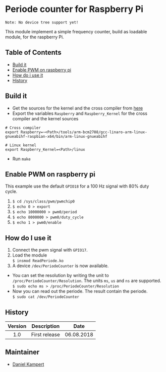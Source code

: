 # Periode counter for Raspberry Pi

```Note: No device tree support yet!```

This module implement a simple frequency counter, build as loadable module, for the raspberry Pi.

## Table of Contents

- [Build it](#build-it)
- [Enable PWM on raspberry pi](#Enable-pwm-on-raspberry-pi)
- [How do i use it](#how-do-i-use-it)
- [History](#history)

## Build it

- Get the sources for the kernel and the cross compiler from [here](https://github.com/raspberrypi)
- Export the variables `Raspberry` and `Raspberry_Kernel` for the cross compiler and the kernel sources

```
# Cross compiler
export Raspberry=~<Path>/tools/arm-bcm2708/gcc-linaro-arm-linux-gnueabihf-raspbian-x64/bin/arm-linux-gnueabihf

# Linux kernel
export Raspberry_Kernel=<Path>/linux
```

- Run `make`

## Enable PWM on raspberry pi

This example use the default `GPIO18` for a 100 Hz signal with 80% duty cycle.

1. ```$ cd /sys/class/pwm/pwmchip0```
2. ```$ echo 0 > export```
3. ```$ echo 10000000 > pwm0/period```
4. ```$ echo 8000000 > pwm0/duty_cycle```
5. ```$ echo 1 > pwm0/enable```

## How do I use it

1. Connect the pwm signal with `GPIO17`.
2. Load the module   
`$ insmod ReadPeriode.ko`
3. A device `/dev/PeriodeCounter` is now available.
- You can set the resolution by writing the unit to `/proc/PeriodeCounter/Resolution`. The units `ms`, `us` and `ns` are supported.   
```$ sudo echo ms > /proc/PeriodeCounter/Resolution```
- Now you can read out the periode. The result contain the periode.   
`$ sudo cat /dev/PeriodeCounter`

## History

| **Version**  | **Description**                                | **Date**       |
|:---------:|:------------------------------------------:|:----------:|
| 1.0       | First release                              | 06.08.2018 |

## Maintainer

- [Daniel Kampert](DanielKampert@kampis-elektroecke.de)